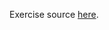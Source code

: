 Exercise source [here](https://www.theodinproject.com/lessons/node-path-javascript-restaurant-page).
